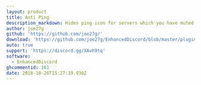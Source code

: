 ```yaml
---
layout: product
title: Anti Ping
description_markdown: Hides ping icon for servers which you have muted & suppressed @everyone.
author: joe27g
github: 'https://github.com/joe27g/'
download: 'https://github.com/joe27g/EnhancedDiscord/blob/master/plugins/anti_ping.js'
auto: true
support: 'https://discord.gg/XAvh9tq'
software:
  - EnhancedDiscord
ghcommentid: 161
date: 2018-10-26T15:27:19.930Z
---
```


